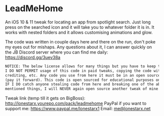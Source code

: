 # LeadMeHome

An iOS 10 & 11 tweak for locating an app from spotlight search. Just long press on the searched icon and it will take you to whatever folder it is in.
It works with nested folders and it allows customising animations and glow.

The code was written in couple days here and there on the run, don't poke my eyes out for mishaps.
Any questions about it, I can answer quickly on the JB Discord server where you can find me daily: https://discord.gg/3uev38a

```diff
NOTICE: The below license allows for many things but you have to keep this in mind,
I DO NOT PERMIT usage of this code in paid tweaks, copying the code without
crediting, etc. Any code you use from here it must be in an open sourced tweak
(pay it forward). This code is open sourced for educational purposes only.
IF I DO catch anyone stealing code from here and breaking one of the above
mentioned things, I will NEVER again open source another tweak of mine.
```

Tweak link (temp till it gets on BigBoss): http://lonestarx.yourepo.com/pack/leadmehome
PayPal if you want to support me: https://www.paypal.me/lonestarx1
Email: me@lonestarx.net
